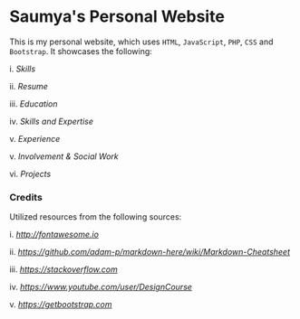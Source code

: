 # Saumya's Personal Website

This is my personal website, which uses ```HTML```, ```JavaScript```, ```PHP```, ```CSS``` and ```Bootstrap```. It showcases the following:

i. *Skills*

ii. *Resume*

iii. *Education*

iv. *Skills and Expertise*

v. *Experience*

v. *Involvement & Social Work*

vi. *Projects*



### Credits

Utilized resources from the following sources:

i. *http://fontawesome.io*

ii. *https://github.com/adam-p/markdown-here/wiki/Markdown-Cheatsheet*

iii. *https://stackoverflow.com*

iv. *https://www.youtube.com/user/DesignCourse*

v. *https://getbootstrap.com*
